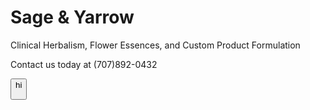 # Sage & Yarrow
Clinical Herbalism, Flower Essences, and Custom Product Formulation

Contact us today at (707)892-0432

<button> hi
